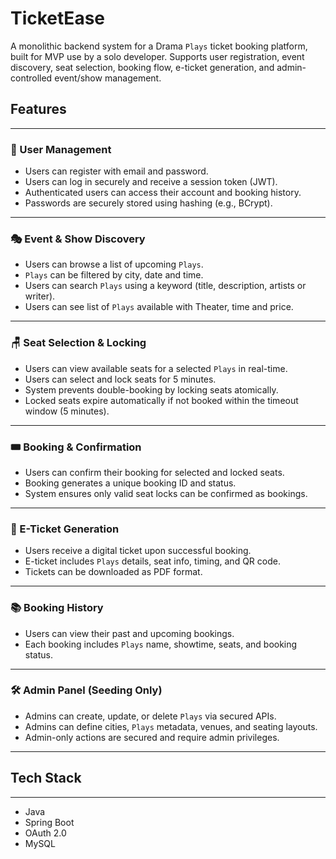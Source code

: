 # TicketEase

A monolithic backend system for a Drama `Plays` ticket booking platform, built for MVP use by a solo developer.
Supports user registration, event discovery, seat selection, booking flow, e-ticket generation, and admin-controlled
event/show management.

## Features

---

### 👤 User Management

- Users can register with email and password.
- Users can log in securely and receive a session token (JWT).
- Authenticated users can access their account and booking history.
- Passwords are securely stored using hashing (e.g., BCrypt).

---

### 🎭 Event & Show Discovery

- Users can browse a list of upcoming `Plays`.
- `Plays` can be filtered by city, date and time.
- Users can search `Plays` using a keyword (title, description, artists or writer).
- Users can see list of `Plays` available with Theater, time and price.

---

### 🪑 Seat Selection & Locking

- Users can view available seats for a selected `Plays` in real-time.
- Users can select and lock seats for 5 minutes.
- System prevents double-booking by locking seats atomically.
- Locked seats expire automatically if not booked within the timeout window (5 minutes).

---

### 🎟️ Booking & Confirmation

- Users can confirm their booking for selected and locked seats.
- Booking generates a unique booking ID and status.
- System ensures only valid seat locks can be confirmed as bookings.

---

### 📄 E-Ticket Generation

- Users receive a digital ticket upon successful booking.
- E-ticket includes `Plays` details, seat info, timing, and QR code.
- Tickets can be downloaded as PDF format.

---

### 📚 Booking History

- Users can view their past and upcoming bookings.
- Each booking includes `Plays` name, showtime, seats, and booking status.

---

### 🛠️ Admin Panel (Seeding Only)

- Admins can create, update, or delete `Plays` via secured APIs.
- Admins can define cities, `Plays` metadata, venues, and seating layouts.
- Admin-only actions are secured and require admin privileges.

---

## Tech Stack

---
- Java
- Spring Boot
- OAuth 2.0
- MySQL
